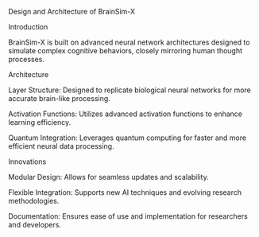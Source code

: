 Design and Architecture of BrainSim-X

Introduction

BrainSim-X is built on advanced neural network architectures designed to simulate complex cognitive behaviors, closely mirroring human thought processes.

Architecture

Layer Structure: Designed to replicate biological neural networks for more accurate brain-like processing.

Activation Functions: Utilizes advanced activation functions to enhance learning efficiency.

Quantum Integration: Leverages quantum computing for faster and more efficient neural data processing.

Innovations

Modular Design: Allows for seamless updates and scalability.

Flexible Integration: Supports new AI techniques and evolving research methodologies.

Documentation: Ensures ease of use and implementation for researchers and developers.

